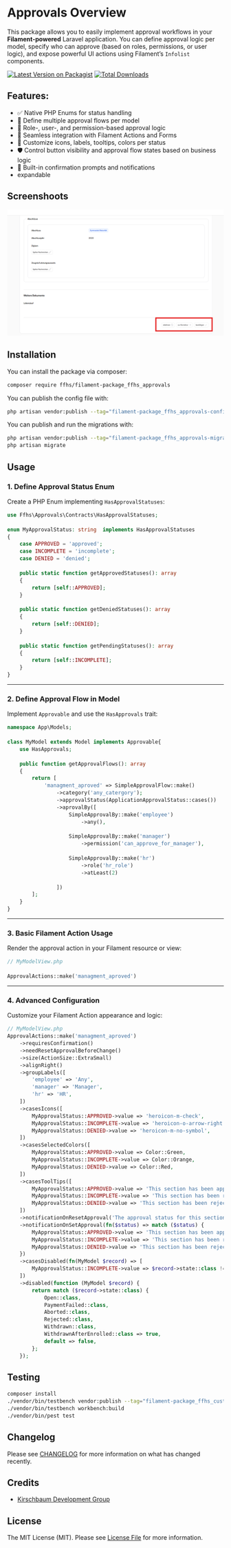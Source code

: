 # Approvals Overview

This package allows you to easily implement approval workflows in your **Filament-powered** Laravel application. You can
define approval logic per model, specify who can approve (based on roles, permissions, or user logic), and expose
powerful UI actions using Filament’s `Infolist` components.

[![Latest Version on Packagist](https://img.shields.io/packagist/v/ffhs/filament-package_ffhs_approvals.svg?style=flat-square)](https://packagist.org/packages/ffhs/filament-package_ffhs_approvals)
[![Total Downloads](https://img.shields.io/packagist/dt/ffhs/filament-package_ffhs_approvals.svg?style=flat-square)](https://packagist.org/packages/ffhs/filament-package_ffhs_approvals)

## Features:

- ✅ Native PHP Enums for status handling
- 🔁 Define multiple approval flows per model
- 👥 Role-, user-, and permission-based approval logic
- 🧩 Seamless integration with Filament Actions and Forms
- 🎨 Customize icons, labels, tooltips, colors per status
- 🛡️ Control button visibility and approval flow states based on business logic
- 🔔 Built-in confirmation prompts and notifications
- expandable

## Screenshoots

![](images/example_approvals.png)

## Installation

You can install the package via composer:

```bash  
composer require ffhs/filament-package_ffhs_approvals  
```  

You can publish the config file with:

```bash  
php artisan vendor:publish --tag="filament-package_ffhs_approvals-config"  
```

You can publish and run the migrations with:

```bash  
php artisan vendor:publish --tag="filament-package_ffhs_approvals-migrations"  
php artisan migrate  
```

## Usage

### 1. Define Approval Status Enum

Create a PHP Enum implementing `HasApprovalStatuses`:

```php
use Ffhs\Approvals\Contracts\HasApprovalStatuses;  
  
enum MyApprovalStatus: string  implements HasApprovalStatuses  
{  
    case APPROVED = 'approved';  
    case INCOMPLETE = 'incomplete';  
    case DENIED = 'denied';  
  
    public static function getApprovedStatuses(): array  
    {  
        return [self::APPROVED];  
    }  
  
    public static function getDeniedStatuses(): array  
    {  
        return [self::DENIED];  
    }  
  
    public static function getPendingStatuses(): array  
    {  
        return [self::INCOMPLETE];  
    }  
}
```

---

### 2. Define Approval Flow in Model

Implement `Approvable` and use the `HasApprovals` trait:

```php
namespace App\Models;

class MyModel extends Model implements Approvable{
	use HasApprovals;

	public function getApprovalFlows(): array  
	{
		return [
			'managment_aproved' => SimpleApprovalFlow::make()
				->category('any_catergory');  
				->approvalStatus(ApplicationApprovalStatus::cases())
				->aprovalBy([
					SimpleApprovalBy::make('employee')
						->any(),
						
					SimpleApprovalBy::make('manager')
						->permission('can_approve_for_manager'),
						
					SimpleApprovalBy::make('hr')
						->role('hr_role')
						->atLeast(2)
					
				])
		];
	}
}
```

---

### 3. Basic Filament Action Usage

Render the approval action in your Filament resource or view:

```php
// MyModelView.php

ApprovalActions::make('managment_aproved')
```

---

### 4. Advanced Configuration

Customize your Filament Action appearance and logic:

```php
// MyModelView.php
ApprovalActions::make('managment_aproved')
    ->requiresConfirmation()
    ->needResetApprovalBeforeChange()
    ->size(ActionSize::ExtraSmall)
    ->alignRight()
    ->groupLabels([
        'employee' => 'Any',
        'manager' => 'Manager',
        'hr' => 'HR',
    ])
    ->casesIcons([
        MyApprovalStatus::APPROVED->value => 'heroicon-m-check',
        MyApprovalStatus::INCOMPLETE->value => 'heroicon-o-arrow-right',
        MyApprovalStatus::DENIED->value => 'heroicon-m-no-symbol',
    ])
    ->casesSelectedColors([
        MyApprovalStatus::APPROVED->value => Color::Green,
        MyApprovalStatus::INCOMPLETE->value => Color::Orange,
        MyApprovalStatus::DENIED->value => Color::Red,
    ])
    ->casesToolTips([
        MyApprovalStatus::APPROVED->value => 'This section has been approved for validation.',
        MyApprovalStatus::INCOMPLETE->value => 'This section has been returned for revision.',
        MyApprovalStatus::DENIED->value => 'This section has been rejected, which also rejects the application.',
    ])
    ->notificationOnResetApproval('The approval status for this section has been reset.')
    ->notificationOnSetApproval(fn($status) => match ($status) {
        MyApprovalStatus::APPROVED->value => 'This section has been approved.',
        MyApprovalStatus::INCOMPLETE->value => 'This section has been returned for revision.',
        MyApprovalStatus::DENIED->value => 'This section has been rejected.',
    })
    ->casesDisabled(fn(MyModel $record) => [
        MyApprovalStatus::INCOMPLETE->value => $record->state::class !== Received::class,
    ])
    ->disabled(function (MyModel $record) {
        return match ($record->state::class) {
            Open::class,
            PaymentFailed::class,
            Aborted::class,
            Rejected::class,
            Withdrawn::class,
            WithdrawnAfterEnrolled::class => true,
            default => false,
        };
    });
```

## Testing

```bash  
composer install  
./vendor/bin/testbench vendor:publish --tag="filament-package_ffhs_custom_forms-migrations"    
./vendor/bin/testbench workbench:build  
./vendor/bin/pest test    
```

## Changelog

Please see [CHANGELOG](CHANGELOG.md) for more information on what has changed recently.

## Credits

- [Kirschbaum Development Group](https://github.com/kirschbaum-development)

## License

The MIT License (MIT). Please see [License File](LICENSE.md) for more information.
